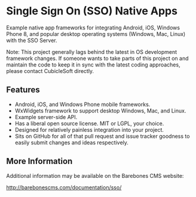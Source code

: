Single Sign On (SSO) Native Apps
================================

Example native app frameworks for integrating Android, iOS, Windows Phone 8, and popular desktop operating systems (Windows, Mac, Linux) with the SSO Server.

Note:  This project generally lags behind the latest in OS development framework changes.  If someone wants to take parts of this project on and maintain the code to keep it in sync with the latest coding approaches, please contact CubicleSoft directly.

Features
--------

* Android, iOS, and Windows Phone mobile frameworks.
* WxWidgets framework to support desktop Windows, Mac, and Linux.
* Example server-side API.
* Has a liberal open source license.  MIT or LGPL, your choice.
* Designed for relatively painless integration into your project.
* Sits on GitHub for all of that pull request and issue tracker goodness to easily submit changes and ideas respectively.

More Information
----------------

Additional information may be available on the Barebones CMS website:

http://barebonescms.com/documentation/sso/
